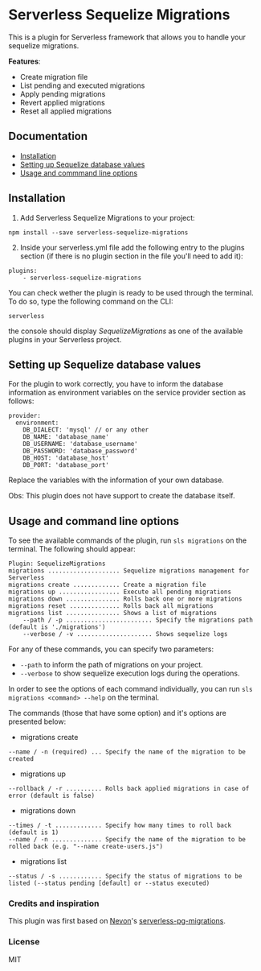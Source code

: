 # Serverless Sequelize Migrations

This is a plugin for Serverless framework that allows you to handle your sequelize migrations.

**Features**:
- Create migration file
- List pending and executed migrations
- Apply pending migrations
- Revert applied migrations
- Reset all applied migrations


## Documentation
- [Installation](#installation)
- [Setting up Sequelize database values](#setting-up-sequelize-database-values)
- [Usage and commmand line options](#usage-and-command-line-options)


## Installation
1) Add Serverless Sequelize Migrations to your project:
```
npm install --save serverless-sequelize-migrations
```

2) Inside your serverless.yml file add the following entry to the plugins section (if there is no plugin section in the file you'll need to add it):
```
plugins:
    - serverless-sequelize-migrations
```

You can check wether the plugin is ready to be used through the terminal. To do so, type the following command on the CLI:

`serverless`

the console should display _SequelizeMigrations_  as one of the available plugins in your Serverless project.

## Setting up Sequelize database values

For the plugin to work correctly, you have to inform the database information as environment variables on the service provider section as follows:
```
provider:
  environment:
    DB_DIALECT: 'mysql' // or any other
    DB_NAME: 'database_name'
    DB_USERNAME: 'database_username'
    DB_PASSWORD: 'database_password'
    DB_HOST: 'database_host'
    DB_PORT: 'database_port'
```
Replace the variables with the information of your own database.

Obs: This plugin does not have support to create the database itself.


## Usage and command line options
To see the available commands of the plugin, run `sls migrations` on the terminal. The following should appear:
```
Plugin: SequelizeMigrations
migrations .................... Sequelize migrations management for Serverless
migrations create ............. Create a migration file
migrations up ................. Execute all pending migrations
migrations down ............... Rolls back one or more migrations
migrations reset .............. Rolls back all migrations
migrations list ............... Shows a list of migrations
    --path / -p ........................ Specify the migrations path (default is './migrations')
    --verbose / -v ..................... Shows sequelize logs
```

For any of these commands, you can specify two parameters:
- `--path` to inform the path of migrations on your project.
- `--verbose` to show sequelize execution logs during the operations.



In order to see the options of each command individually, you can run `sls migrations <command> --help` on the terminal.

The commands (those that have some option) and it's options are presented below:
- migrations create
```
--name / -n (required) ... Specify the name of the migration to be created
```

- migrations up
```
--rollback / -r .......... Rolls back applied migrations in case of error (default is false)
```

- migrations down
```
--times / -t ............. Specify how many times to roll back (default is 1)
--name / -n .............. Specify the name of the migration to be rolled back (e.g. "--name create-users.js")
```

- migrations list
```
--status / -s ............ Specify the status of migrations to be listed (--status pending [default] or --status executed)
```


### Credits and inspiration
This plugin was first based on [Nevon](https://github.com/Nevon)'s [serverless-pg-migrations](https://github.com/Nevon/serverless-pg-migrations).


### License
MIT
